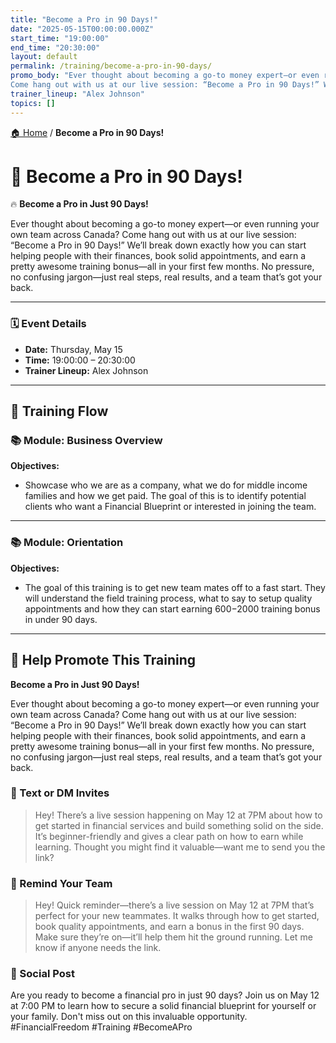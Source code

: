 ```yaml
---
title: "Become a Pro in 90 Days!"
date: "2025-05-15T00:00:00.000Z"
start_time: "19:00:00"
end_time: "20:30:00"
layout: default
permalink: /training/become-a-pro-in-90-days/
promo_body: "Ever thought about becoming a go-to money expert—or even running your own team across Canada?
Come hang out with us at our live session: “Become a Pro in 90 Days!” We’ll break down exactly how you can start helping people with their finances, book solid appointments, and earn a pretty awesome training bonus—all in your first few months. No pressure, no confusing jargon—just real steps, real results, and a team that’s got your back."
trainer_lineup: "Alex Johnson"
topics: []
---
```


[🏠 Home](/training/) / **Become a Pro in 90 Days!**

# 📆 Become a Pro in 90 Days!  
🔥 **Become a Pro in Just 90 Days!**

Ever thought about becoming a go-to money expert—or even running your own team across Canada?
Come hang out with us at our live session: “Become a Pro in 90 Days!” We’ll break down exactly how you can start helping people with their finances, book solid appointments, and earn a pretty awesome training bonus—all in your first few months. No pressure, no confusing jargon—just real steps, real results, and a team that’s got your back.

---

### 🗓️ Event Details

- **Date:** Thursday, May 15  
- **Time:** 19:00:00 – 20:30:00  
- **Trainer Lineup:** Alex Johnson

---

## 🧩 Training Flow

### 📚 Module: Business Overview

**Objectives:**
- Showcase who we are as a company, what we do for middle income families and how we get paid. The goal of this is to identify potential clients who want a Financial Blueprint or interested in joining the team.

---

### 📚 Module: Orientation

**Objectives:**
- The goal of this training is to get new team mates off to a fast start. They will understand the field training process, what to say to setup quality appointments and how they can start earning $600-$2000 training bonus in under 90 days.

---

## 📢 Help Promote This Training

**Become a Pro in Just 90 Days!**

Ever thought about becoming a go-to money expert—or even running your own team across Canada?
Come hang out with us at our live session: “Become a Pro in 90 Days!” We’ll break down exactly how you can start helping people with their finances, book solid appointments, and earn a pretty awesome training bonus—all in your first few months. No pressure, no confusing jargon—just real steps, real results, and a team that’s got your back.

### 💬 Text or DM Invites  
> Hey! There’s a live session happening on May 12 at 7PM about how to get started in financial services and build something solid on the side. It’s beginner-friendly and gives a clear path on how to earn while learning. Thought you might find it valuable—want me to send you the link?

### 💬 Remind Your Team  
> Hey! Quick reminder—there’s a live session on May 12 at 7PM that’s perfect for your new teammates. It walks through how to get started, book quality appointments, and earn a bonus in the first 90 days. Make sure they’re on—it’ll help them hit the ground running. Let me know if anyone needs the link.

### 📡 Social Post  
Are you ready to become a financial pro in just 90 days? Join us on May 12 at 7:00 PM to learn how to secure a solid financial blueprint for yourself or your family. Don't miss out on this invaluable opportunity. #FinancialFreedom #Training #BecomeAPro